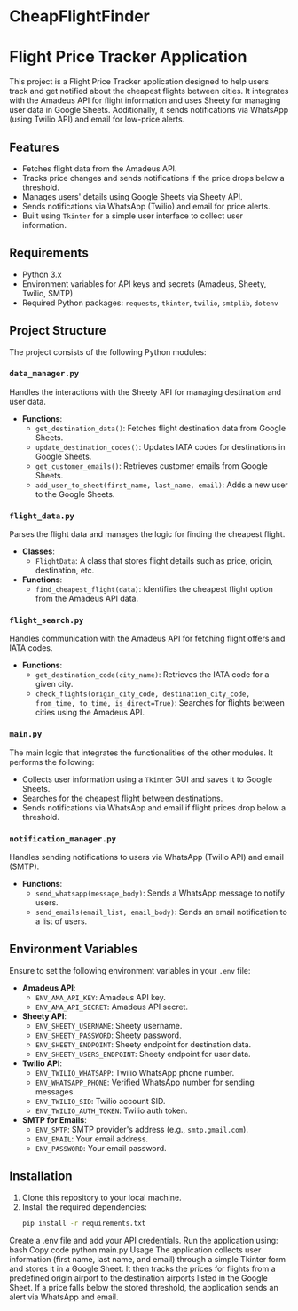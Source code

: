 # CheapFlightFinder
# Flight Price Tracker Application

This project is a Flight Price Tracker application designed to help users track and get notified about the cheapest flights between cities. It integrates with the Amadeus API for flight information and uses Sheety for managing user data in Google Sheets. Additionally, it sends notifications via WhatsApp (using Twilio API) and email for low-price alerts.

## Features
- Fetches flight data from the Amadeus API.
- Tracks price changes and sends notifications if the price drops below a threshold.
- Manages users' details using Google Sheets via Sheety API.
- Sends notifications via WhatsApp (Twilio) and email for price alerts.
- Built using `Tkinter` for a simple user interface to collect user information.

## Requirements
- Python 3.x
- Environment variables for API keys and secrets (Amadeus, Sheety, Twilio, SMTP)
- Required Python packages: `requests`, `tkinter`, `twilio`, `smtplib`, `dotenv`

## Project Structure
The project consists of the following Python modules:

### `data_manager.py`
Handles the interactions with the Sheety API for managing destination and user data.
- **Functions**:
  - `get_destination_data()`: Fetches flight destination data from Google Sheets.
  - `update_destination_codes()`: Updates IATA codes for destinations in Google Sheets.
  - `get_customer_emails()`: Retrieves customer emails from Google Sheets.
  - `add_user_to_sheet(first_name, last_name, email)`: Adds a new user to the Google Sheets.
  
### `flight_data.py`
Parses the flight data and manages the logic for finding the cheapest flight.
- **Classes**:
  - `FlightData`: A class that stores flight details such as price, origin, destination, etc.
- **Functions**:
  - `find_cheapest_flight(data)`: Identifies the cheapest flight option from the Amadeus API data.

### `flight_search.py`
Handles communication with the Amadeus API for fetching flight offers and IATA codes.
- **Functions**:
  - `get_destination_code(city_name)`: Retrieves the IATA code for a given city.
  - `check_flights(origin_city_code, destination_city_code, from_time, to_time, is_direct=True)`: Searches for flights between cities using the Amadeus API.

### `main.py`
The main logic that integrates the functionalities of the other modules. It performs the following:
- Collects user information using a `Tkinter` GUI and saves it to Google Sheets.
- Searches for the cheapest flight between destinations.
- Sends notifications via WhatsApp and email if flight prices drop below a threshold.

### `notification_manager.py`
Handles sending notifications to users via WhatsApp (Twilio API) and email (SMTP).
- **Functions**:
  - `send_whatsapp(message_body)`: Sends a WhatsApp message to notify users.
  - `send_emails(email_list, email_body)`: Sends an email notification to a list of users.

## Environment Variables
Ensure to set the following environment variables in your `.env` file:
- **Amadeus API**:
  - `ENV_AMA_API_KEY`: Amadeus API key.
  - `ENV_AMA_API_SECRET`: Amadeus API secret.
- **Sheety API**:
  - `ENV_SHEETY_USERNAME`: Sheety username.
  - `ENV_SHEETY_PASSWORD`: Sheety password.
  - `ENV_SHEETY_ENDPOINT`: Sheety endpoint for destination data.
  - `ENV_SHEETY_USERS_ENDPOINT`: Sheety endpoint for user data.
- **Twilio API**:
  - `ENV_TWILIO_WHATSAPP`: Twilio WhatsApp phone number.
  - `ENV_WHATSAPP_PHONE`: Verified WhatsApp number for sending messages.
  - `ENV_TWILIO_SID`: Twilio account SID.
  - `ENV_TWILIO_AUTH_TOKEN`: Twilio auth token.
- **SMTP for Emails**:
  - `ENV_SMTP`: SMTP provider's address (e.g., `smtp.gmail.com`).
  - `ENV_EMAIL`: Your email address.
  - `ENV_PASSWORD`: Your email password.

## Installation

1. Clone this repository to your local machine.
2. Install the required dependencies:
   ```bash
   pip install -r requirements.txt
Create a .env file and add your API credentials.
Run the application using:
bash
Copy code
python main.py
Usage
The application collects user information (first name, last name, and email) through a simple Tkinter form and stores it in a Google Sheet.
It then tracks the prices for flights from a predefined origin airport to the destination airports listed in the Google Sheet.
If a price falls below the stored threshold, the application sends an alert via WhatsApp and email.

